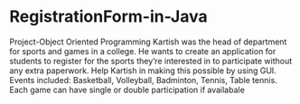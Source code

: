 # RegistrationForm-in-Java
Project-Object Oriented Programming Kartish was the head of department for sports and games in a college. He wants to create an application for students to register for the sports they’re interested in to participate without any extra paperwork. Help Kartish in making this possible by using GUI. Events included: Basketball, Volleyball, Badminton, Tennis, Table tennis. Each game can have single or double participation if availabale
